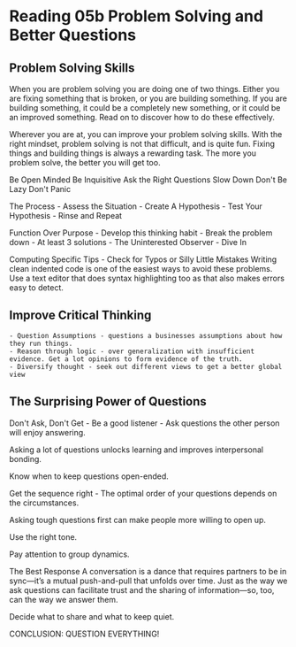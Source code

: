 # Reading 05b Problem Solving and Better Questions

## Problem Solving Skills
When you are problem solving you are doing one of two things. Either you are fixing something that is broken, or you are building something. If you are building something, it could be a completely new something, or it could be an improved something. Read on to discover how to do these effectively.

Wherever you are at, you can improve your problem solving skills. With the right mindset, problem solving is not that difficult, and is quite fun. Fixing things and building things is always a rewarding task. The more you problem solve, the better you will get too.

Be Open Minded
Be Inquisitive
Ask the Right Questions
Slow Down
Don't Be Lazy
Don't Panic

The Process
    - Assess the Situation
    - Create A Hypothesis
    - Test Your Hypothesis
    - Rinse and Repeat

Function Over Purpose
    - Develop this thinking habit
    - Break the problem down
    - At least 3 solutions
    - The Uninterested Observer
    - Dive In

Computing Specific Tips
    - Check for Typos or Silly Little Mistakes
Writing clean indented code is one of the easiest ways to avoid these problems. Use a text editor that does syntax highlighting too as that also makes errors easy to detect.

## Improve Critical Thinking
    - Question Assumptions - questions a businesses assumptions about how they run things.
    - Reason through logic - over generalization with insufficient evidence. Get a lot opinions to form evidence of the truth.
    - Diversify thought - seek out different views to get a better global view

## The Surprising Power of Questions
Don't Ask, Don't Get
    - Be a good listener
    - Ask questions the other person will enjoy answering.

Asking a lot of questions unlocks learning and improves interpersonal bonding.

Know when to keep questions open-ended.

Get the sequence right - The optimal order of your questions depends on the circumstances.

Asking tough questions first can make people more willing to open up.

Use the right tone.

Pay attention to group dynamics.

The Best Response
A conversation is a dance that requires partners to be in sync—it’s a mutual push-and-pull that unfolds over time. Just as the way we ask questions can facilitate trust and the sharing of information—so, too, can the way we answer them.

Decide what to share and what to keep quiet.

CONCLUSION: QUESTION EVERYTHING!
